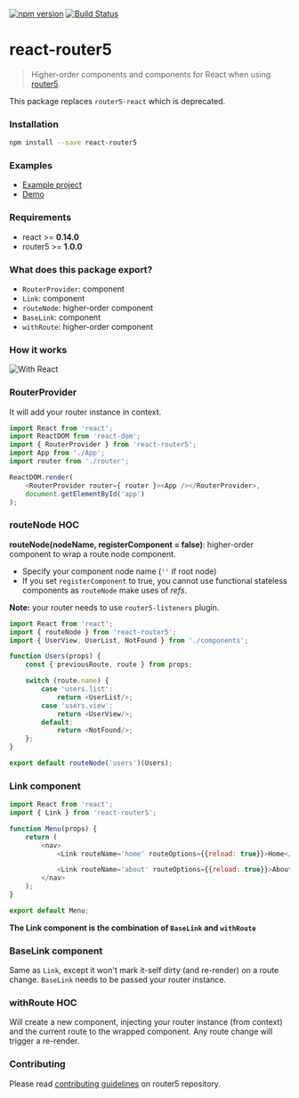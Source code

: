 [![npm version](https://badge.fury.io/js/react-router5.svg)](https://badge.fury.io/js/react-router5)
[![Build Status](https://travis-ci.org/router5/react-router5.svg?branch=master)](https://travis-ci.org/router5/react-router5)

# react-router5

> Higher-order components and components for React when using [router5](https://github.com/router5/router5).

This package replaces `router5-react` which is deprecated.

### Installation

```sh
npm install --save react-router5
```

### Examples

* [Example project](https://github.com/router5/examples/tree/master/apps/react)
* [Demo](https://router5.github.io/docs/with-react.html#/inbox)

### Requirements

- react >= __0.14.0__
- router5 >= __1.0.0__

### What does this package export?

- `RouterProvider`: component
- `Link`: component
- `routeNode`: higher-order component
- `BaseLink`: component
- `withRoute`: higher-order component


### How it works

![With React](https://github.com/router5/router5.github.io/blob/master/img/router-view.png)


### RouterProvider

It will add your router instance in context.

```javascript
import React from 'react';
import ReactDOM from 'react-dom';
import { RouterProvider } from 'react-router5';
import App from './App';
import router from './router';

ReactDOM.render(
    <RouterProvider router={ router }><App /></RouterProvider>,
    document.getElementById('app')
);
```

### routeNode HOC

__routeNode(nodeName, registerComponent = false)__: higher-order component to wrap a route node component.

- Specify your component node name (`''` if root node)
- If you set `registerComponent` to true, you cannot use functional stateless components as `routeNode` make uses of _refs_.

__Note:__ your router needs to use `router5-listeners` plugin.

```javascript
import React from 'react';
import { routeNode } from 'react-router5';
import { UserView, UserList, NotFound } from './components';

function Users(props) {
    const { previousRoute, route } from props;

    switch (route.name) {
        case 'users.list':
            return <UserList/>;
        case 'users.view':
            return <UserView/>;
        default:
            return <NotFound/>;
    };
}

export default routeNode('users')(Users);

```

### Link component

```javascript
import React from 'react';
import { Link } from 'react-router5';

function Menu(props) {
    return (
        <nav>
            <Link routeName='home' routeOptions={{reload: true}}>Home</Link>

            <Link routeName='about' routeOptions={{reload: true}}>About</Link>
        </nav>
    );
}

export default Menu;
```

__The Link component is the combination of `BaseLink` and `withRoute`__

### BaseLink component

Same as `Link`, except it won't mark it-self dirty (and re-render) on a route change. `BaseLink` needs to be passed your router instance.

### withRoute HOC

Will create a new component, injecting your router instance (from context) and the current route to the wrapped component. Any route change will trigger a re-render.

### Contributing

Please read [contributing guidelines](https://github.com/router5/router5/blob/master/CONTRIBUTING.md) on router5 repository.
